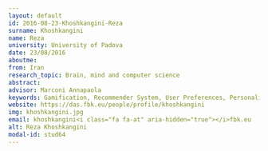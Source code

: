 ```yaml
---
layout: default 
id: 2016-08-23-Khoshkangini-Reza
surname: Khoshkangini
name: Reza
university: University of Padova
date: 23/08/2016
aboutme: 
from: Iran
research_topic: Brain, mind and computer science
abstract: 
advisor: Marconi Annapaola
keywords: Gamification, Recommender System, User Preferences, Personalization, Challenges
website: https://das.fbk.eu/people/profile/khoshkangini
img: khoshkangini.jpg
email: khoshkangini<i class="fa fa-at" aria-hidden="true"></i>fbk.eu
alt: Reza Khoshkangini
modal-id: stud64
---
```

